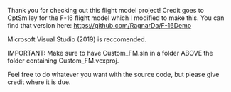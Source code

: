 Thank you for checking out this flight model project!
Credit goes to CptSmiley for the F-16 flight model which I modified to make this.
You can find that version here: https://github.com/RagnarDa/F-16Demo

Microsoft Visual Studio (2019) is reccomended.

IMPORTANT:
Make sure to have Custom_FM.sln in a folder ABOVE the folder containing Custom_FM.vcxproj.

Feel free to do whatever you want with the source code, but please give credit where it is due.

